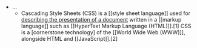 - ...
    - Cascading Style Sheets (CSS) is a [[style sheet language]] used for [describing the presentation of a document](((8UTngpN0B))) written in a [[markup language]] such as [[HyperText Markup Language (HTML)]].[1] CSS is a [cornerstone technology] of the [[World Wide Web (WWW)]], alongside HTML and [[JavaScript]].[2]
